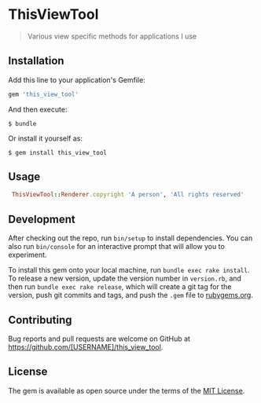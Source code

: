 # ThisViewTool

> Various view specific methods for applications I use

## Installation

Add this line to your application's Gemfile:

```ruby
gem 'this_view_tool'
```

And then execute:

    $ bundle

Or install it yourself as:

    $ gem install this_view_tool

## Usage
``` ruby
 ThisViewTool::Renderer.copyright 'A person', 'All rights reserved'
 ```

## Development

After checking out the repo, run `bin/setup` to install dependencies. You can also run `bin/console` for an interactive prompt that will allow you to experiment.

To install this gem onto your local machine, run `bundle exec rake install`. To release a new version, update the version number in `version.rb`, and then run `bundle exec rake release`, which will create a git tag for the version, push git commits and tags, and push the `.gem` file to [rubygems.org](https://rubygems.org).

## Contributing

Bug reports and pull requests are welcome on GitHub at https://github.com/[USERNAME]/this_view_tool.


## License

The gem is available as open source under the terms of the [MIT License](http://opensource.org/licenses/MIT).

